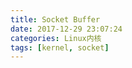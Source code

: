 ```yaml
---
title: Socket Buffer
date: 2017-12-29 23:07:24
categories: Linux内核
tags: [kernel, socket]
---
```




<!--more-->
